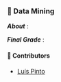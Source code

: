 ### :pushpin: Data Mining

***About*** : 

***Final Grade*** : 

#### :handshake: Contributors 
- [Luís Pinto](https://github.com/L-Pinto)
